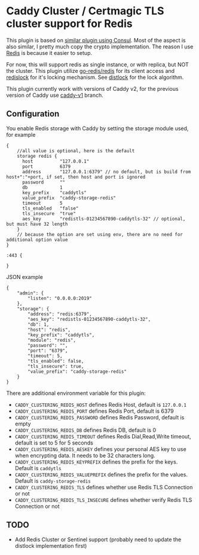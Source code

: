 # Caddy Cluster / Certmagic TLS cluster support for Redis

This plugin is based on [similar plugin using Consul](https://github.com/pteich/caddy-tlsconsul/).
Most of the aspect is also similar, I pretty much copy the crypto implementation.
The reason I use [Redis](https://redis.io/) is because it easier to setup.

For now, this will support redis as single instance, or with replica, but NOT the cluster.
This plugin utilize [go-redis/redis](https://github.com/go-redis/redis) for its client access and [redislock](https://github.com/bsm/redislock)
for it's locking mechanism. See [distlock](https://redis.io/topics/distlock) for the lock algorithm.

This plugin currently work with versions of Caddy v2, for the previous version of Caddy use [caddy-v1](https://github.com/gamalan/caddy-tlsredis/tree/caddy-v1) branch.

## Configuration
You enable Redis storage with Caddy by setting the storage module used, for example
```
{
	//all value is optional, here is the default
	storage redis {
	  host          "127.0.0.1"
	  port          6379
	  address       "127.0.0.1:6379" // no default, but is build from host+":"+port, if set, then host and port is ignored
	  password      ""
	  db            1
	  key_prefix    "caddytls"
	  value_prefix  "caddy-storage-redis"
	  timeout       5
	  tls_enabled   "false"
	  tls_insecure  "true"
	  aes_key       "redistls-01234567890-caddytls-32" // optional, but must have 32 length
	}
	// because the option are set using env, there are no need for additional option value
}

:443 {

}
```

JSON example
```
{
	"admin": {
		"listen": "0.0.0.0:2019"
	},
	"storage": {
		"address": "redis:6379",
		"aes_key": "redistls-01234567890-caddytls-32",
		"db": 1,
		"host": "redis",
		"key_prefix": "caddytls",
		"module": "redis",
		"password": "",
		"port": "6379",
		"timeout": 5,
		"tls_enabled": false,
		"tls_insecure": true,
		"value_prefix": "caddy-storage-redis"
	}
}
```
There are additional environment variable for this plugin:
- `CADDY_CLUSTERING_REDIS_HOST` defines Redis Host, default is `127.0.0.1`
- `CADDY_CLUSTERING_REDIS_PORT` defines Redis Port, default is 6379
- `CADDY_CLUSTERING_REDIS_PASSWORD` defines Redis Password, default is empty
- `CADDY_CLUSTERING_REDIS_DB` defines Redis DB, default is 0
- `CADDY_CLUSTERING_REDIS_TIMEOUT` defines Redis Dial,Read,Write timeout, default is set to 5 for 5 seconds
- `CADDY_CLUSTERING_REDIS_AESKEY` defines your personal AES key to use when encrypting data. It needs to be 32 characters long.
- `CADDY_CLUSTERING_REDIS_KEYPREFIX` defines the prefix for the keys. Default is `caddytls`
- `CADDY_CLUSTERING_REDIS_VALUEPREFIX` defines the prefix for the values. Default is `caddy-storage-redis`
- `CADDY_CLUSTERING_REDIS_TLS` defines whether use Redis TLS Connection or not
- `CADDY_CLUSTERING_REDIS_TLS_INSECURE` defines whether verify Redis TLS Connection or not

## TODO

- Add Redis Cluster or Sentinel support (probably need to update the distlock implementation first)





